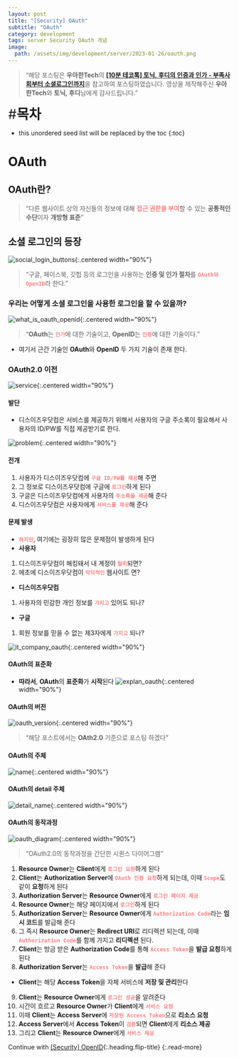 ```yaml
---
layout: post
title: "[Security] OAuth"
subtitle: "OAuth"
category: development
tags: server Security OAuth 개념 
image:
  path: /assets/img/development/server/2023-01-26/oauth.png
---
```


> “해당 포스팅은 **우아한Tech**의 [**[10분 테코톡] 토닉, 후디의 인증과 인가 - 부족사회부터 소셜로그인까지**](https://www.youtube.com/watch?v=BotXDfBPvDA)을 참고하여 포스팅하였습니다. 영상을 제작해주신 **우아한Tech**와 **토닉, 후디**님에게 감사드립니다.”

<span style="font-size:30px;">\#**목차**</span>

* this unordered seed list will be replaced by the toc
{:toc}

# OAuth

## OAuth란?
> “다른 웹사이트 상의 자신들의 정보에 대해 <span style="color:#ff8080">**접근 권한을 부여**</span>할 수 있는 **공통적인 수단**이자 **개방형 표준**”

## 소셜 로그인의 등장
![social_login_buttons](/assets/img/development/server/2023-01-26/social_login_buttons.png){:.centered width="90%"}
> “구글, 페이스북, 깃헙 등의 로그인을 사용하는 **인증 및 인가 절차**를 <span style="color:#ff8080">**`OAuth와 OpenID`**</span>라 한다.”

### 우리는 어떻게 소셜 로그인을 사용한 로그인을 할 수 있을까?
![what_is_oauth_openid](/assets/img/development/server/2023-01-26/what_is_oauth_openid.png){:.centered width="90%"}
> “**OAuth**는 <span style="color:#ff8080">**`인가`**</span>에 대한 기술이고, **OpenID**는 <span style="color:#ff8080">**`인증`**</span>에 대한 기술이다.”

- 여기서 근간 기술인 **OAuth**와 **OpenID** 두 가지 기술이 존재 한다.

### OAuth2.0 이전
![service](/assets/img/development/server/2023-01-26/service.png){:.centered width="90%"}

#### 발단
- 디스이즈우닷컴은 서비스를 제공하기 위해서 사용자의 구글 주소록이 필요해서 사용자의 ID/PW를 직접 제공받기로 한다.

![problem](/assets/img/development/server/2023-01-26/problem.png){:.centered width="90%"}
#### 전개
1. 사용자가 디스이즈우닷컴에 <span style="color:#ff8080">**`구글 ID/PW를 제공`**</span>해 주면
2. 그 정보로 디스이즈우닷컴에 구글에 <span style="color:#ff8080">**`로그인`**</span>하게 된다
3. 구글은 디스이즈우닷컴에게 사용자의 <span style="color:#ff8080">**`주소록을 제공`**</span>해 준다
4. 디스이즈우닷컴은 사용자에게 <span style="color:#ff8080">**`서비스를 제공`**</span>해 준다

#### 문제 발생
* <span style="color:#ff8080">**`하지만`**</span>, 여기에는 굉장히 많은 문제점이 발생하게 된다 
* **사용자**
1. 디스이즈우닷컴이 해킹돼서 내 계정이 <span style="color:#ff8080">**`탈취`**</span>되면?
2. 에초에 디스이즈우닷컴이 <span style="color:#ff8080">**`악의적인`**</span> 웹사이트 면?
* **디스이즈우닷컴**
1. 사용자의 민감한 개인 정보를 <span style="color:#ff8080">**`가지고`**</span> 있어도 되나?
* **구글**
1. 회원 정보를 믿을 수 없는 제3자에게 <span style="color:#ff8080">**`가지고`**</span> 되나?

![it_company_oauth](/assets/img/development/server/2023-01-26/it_company_oauth.png){:.centered width="90%"}

#### OAuth의 표준화
- **따라서**, **OAuth**의 **표준화**가 **시작**된다
![explan_oauth](/assets/img/development/server/2023-01-26/explan_oauth.png){:.centered width="90%"}

#### OAuth의 버전
![oauth_version](/assets/img/development/server/2023-01-26/oauth_version.png){:.centered width="90%"}
> “해당 포스트에서는 **OAth2.0** 기준으로 포스팅 하겠다”

#### OAuth의 주체
![name](/assets/img/development/server/2023-01-26/name.png){:.centered width="90%"}

#### OAuth의 detail 주체
![detail_name](/assets/img/development/server/2023-01-26/detail_name.png){:.centered width="90%"}

#### OAuth의 동작과정
![oauth_diagram](/assets/img/development/server/2023-01-26/oauth_diagram.png){:.centered width="90%"}
> “OAuth2.0의 동작과정을 간단한 시퀀스 다이어그램”

1. **Resource Owner**는 **Client**에게 <span style="color:#ff8080">**`로그인 요청`**</span>하게 된다
2. **Client**는 **Authorization Server**에 <span style="color:#ff8080">**`OAuth 인증 요청`**</span>하게 되는데, 이때 <span style="color:#ff8080">**`Scope`**</span>도 같이 **요청**하게 된다
3. **Authorization Server**는 **Resource Owner**에게 <span style="color:#ff8080">**`로그인 페이지 제공`**</span>
4. **Resource Owner**는 해당 페이지에서 <span style="color:#ff8080">**`로그인`**</span>하게 된다
5. **Authorization Server**는 **Resource Owner**에게 <span style="color:#ff8080">**`Authorization Code`**</span>라는 **임시 코드**를 발급해 준다
6. 그 즉시 **Resource Owner**는 **Redirect URI**로 리디렉션 되는데, 이때 <span style="color:#ff8080">**`Authorization Code`**</span>를 함께 가지고 **리디렉션** 된다.
7. **Client**는 방금 받은 **Authorization Code**를 통해 <span style="color:#ff8080">**`Access Token`**</span>을 **발급 요청**하게 된다
8. **Authorization Server**는 <span style="color:#ff8080">**`Access Token`**</span>을 **발급**해 준다
  - **Client**는 해당 **Access Token**을 자체 서비스에 **저장 및 관리**한다
9. **Client**는 **Resource Owner**에게 <span style="color:#ff8080">**`로그인 성공`**</span>을 알려준다
10. 시간이 흐르고 **Resource Owner**가 **Client**에게 <span style="color:#ff8080">**`서비스 요청`**</span>
11. 이때 **Client**는 **Access Server**에 <span style="color:#ff8080">**`저장된 Access Token`**</span>으로 **리소스 요청**
12. **Access Server**에서 **Access Token**이 <span style="color:#ff8080">**`검증`**</span>되면 **Client**에게 **리소스 제공**
13. 그리고 **Client**는 **Resource Owner**에게 <span style="color:#ff8080">**`서비스 제공`**</span>

Continue with [[Security] OpenID](2023-01-26-oauth.md){:.heading.flip-title}
{:.read-more}


